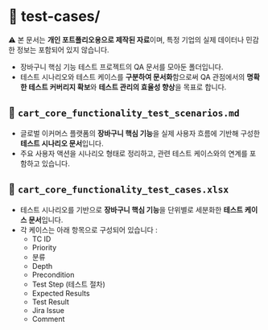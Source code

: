 # 🧪 test-cases/

⚠️ 본 문서는 **개인 포트폴리오용으로 제작된 자료**이며, 특정 기업의 실제 데이터나 민감한 정보는 포함되어 있지 않습니다.

- 장바구니 핵심 기능 테스트 프로젝트의 QA 문서를 모아둔 폴더입니다.
- 테스트 시나리오와 테스트 케이스를 **구분하여 문서화**함으로써 QA 관점에서의 **명확한 테스트 커버리지 확보**와 **테스트 관리의 효율성 향상**을 목표로 합니다.

## 📄 **`cart_core_functionality_test_scenarios.md`**

- 글로벌 이커머스 플랫폼의 **장바구니 핵심 기능**을 실제 사용자 흐름에 기반해 구성한 **테스트 시나리오 문서**입니다.
- 주요 사용자 액션을 시나리오 형태로 정리하고, 관련 테스트 케이스와의 연계를 포함하고 있습니다.

## 📄 **`cart_core_functionality_test_cases.xlsx`**

- 테스트 시나리오를 기반으로 **장바구니 핵심 기능**을 단위별로 세분화한 **테스트 케이스 문서**입니다.
- 각 케이스는 아래 항목으로 구성되어 있습니다 :
    - TC ID
    - Priority
    - 분류
    - Depth
    - Precondition
    - Test Step (테스트 절차)
    - Expected Results
    - Test Result
    - Jira Issue
    - Comment
